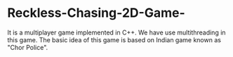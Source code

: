 # Reckless-Chasing-2D-Game-
It is a multiplayer game implemented in C++. We have use multithreading in this game. The basic idea of this game is based on Indian game known as "Chor Police". 
